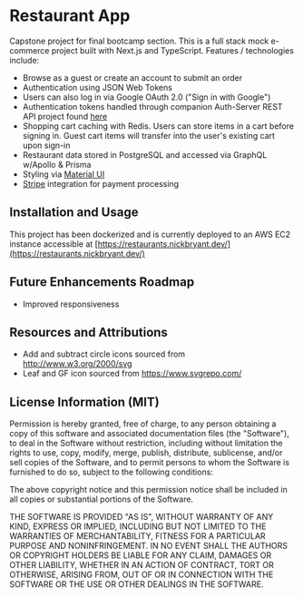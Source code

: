 # Restaurant App


Capstone project for final bootcamp section. This is a full stack mock e-commerce project built with Next.js and TypeScript. Features / technologies include:

- Browse as a guest or create an account to submit an order
- Authentication using JSON Web Tokens
- Users can also log in via Google OAuth 2.0 ("Sign in with Google")
- Authentication tokens handled through companion Auth-Server REST API project found [here](https://github.com/nitnub/auth-server) 
- Shopping cart caching with Redis. Users can store items in a cart before signing in. Guest cart items will transfer into the user's existing cart upon sign-in
- Restaurant data stored in PostgreSQL and accessed via GraphQL w/Apollo & Prisma
- Styling via [Material UI](https://mui.com/)
- [Stripe](https://stripe.com/) integration for payment processing 
  

## Installation and Usage 
This project has been dockerized and is currently deployed to an AWS EC2 instance accessible at [https://restaurants.nickbryant.dev/](https://restaurants.nickbryant.dev/)


## Future Enhancements Roadmap
- Improved responsiveness


## Resources and Attributions
- Add and subtract circle icons sourced from http://www.w3.org/2000/svg
- Leaf and GF icon sourced from https://www.svgrepo.com/


## License Information (MIT)
Permission is hereby granted, free of charge, to any person obtaining a copy of this software and associated documentation files (the "Software"), to deal in the Software without restriction, including without limitation the rights to use, copy, modify, merge, publish, distribute, sublicense, and/or sell copies of the Software, and to permit persons to whom the Software is furnished to do so, subject to the following conditions:

The above copyright notice and this permission notice shall be included in all copies or substantial portions of the Software.

THE SOFTWARE IS PROVIDED "AS IS", WITHOUT WARRANTY OF ANY KIND, EXPRESS OR IMPLIED, INCLUDING BUT NOT LIMITED TO THE WARRANTIES OF MERCHANTABILITY, FITNESS FOR A PARTICULAR PURPOSE AND NONINFRINGEMENT. IN NO EVENT SHALL THE AUTHORS OR COPYRIGHT HOLDERS BE LIABLE FOR ANY CLAIM, DAMAGES OR OTHER LIABILITY, WHETHER IN AN ACTION OF CONTRACT, TORT OR OTHERWISE, ARISING FROM, OUT OF OR IN CONNECTION WITH THE SOFTWARE OR THE USE OR OTHER DEALINGS IN THE SOFTWARE.

